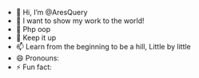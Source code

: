 - 👋 Hi, I’m @AresQuery
- 👀 I want to show my work to the world!
- 🌱 Php oop
- 💞️ Keep it up
- 📫 Learn from the beginning to be a hill, Little by little
- 😄 Pronouns:
- ⚡ Fun fact:

<!---
AresQuery/AresQuery is a ✨ special ✨ repository because its `README.md` (this file) appears on your GitHub profile.
You can click the Preview link to take a look at your changes.
--->
